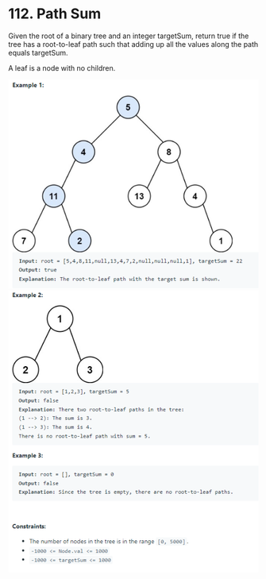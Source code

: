 # 112. Path Sum

Given the root of a binary tree and an integer targetSum, return true if the tree has a root-to-leaf path such that adding up all the values along the path equals targetSum.

A leaf is a node with no children.

![112-1](images/112-Path-Sum.png)
![112-2](images/112-Path-Sum-2.png)
